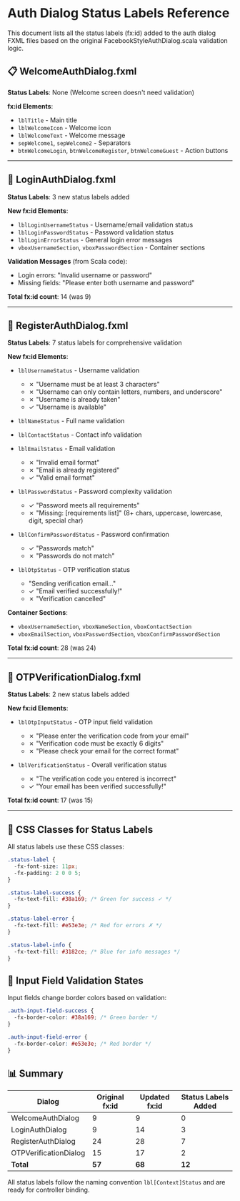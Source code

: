 # Auth Dialog Status Labels Reference

This document lists all the status labels (fx:id) added to the auth dialog FXML files based on the original FacebookStyleAuthDialog.scala validation logic.

## 📋 WelcomeAuthDialog.fxml

**Status Labels**: None (Welcome screen doesn't need validation)

**fx:id Elements**:

- `lblTitle` - Main title
- `lblWelcomeIcon` - Welcome icon
- `lblWelcomeText` - Welcome message
- `sepWelcome1`, `sepWelcome2` - Separators
- `btnWelcomeLogin`, `btnWelcomeRegister`, `btnWelcomeGuest` - Action buttons

---

## 🔐 LoginAuthDialog.fxml

**Status Labels**: 3 new status labels added

**New fx:id Elements**:

- `lblLoginUsernameStatus` - Username/email validation status
- `lblLoginPasswordStatus` - Password validation status
- `lblLoginErrorStatus` - General login error messages
- `vboxUsernameSection`, `vboxPasswordSection` - Container sections

**Validation Messages** (from Scala code):

- Login errors: "Invalid username or password"
- Missing fields: "Please enter both username and password"

**Total fx:id count**: 14 (was 9)

---

## 📝 RegisterAuthDialog.fxml

**Status Labels**: 7 status labels for comprehensive validation

**New fx:id Elements**:

- `lblUsernameStatus` - Username validation

  - ✗ "Username must be at least 3 characters"
  - ✗ "Username can only contain letters, numbers, and underscore"
  - ✗ "Username is already taken"
  - ✓ "Username is available"

- `lblNameStatus` - Full name validation
- `lblContactStatus` - Contact info validation
- `lblEmailStatus` - Email validation

  - ✗ "Invalid email format"
  - ✗ "Email is already registered"
  - ✓ "Valid email format"

- `lblPasswordStatus` - Password complexity validation

  - ✓ "Password meets all requirements"
  - ✗ "Missing: [requirements list]" (8+ chars, uppercase, lowercase, digit, special char)

- `lblConfirmPasswordStatus` - Password confirmation

  - ✓ "Passwords match"
  - ✗ "Passwords do not match"

- `lblOtpStatus` - OTP verification status
  - "Sending verification email..."
  - ✓ "Email verified successfully!"
  - ✗ "Verification cancelled"

**Container Sections**:

- `vboxUsernameSection`, `vboxNameSection`, `vboxContactSection`
- `vboxEmailSection`, `vboxPasswordSection`, `vboxConfirmPasswordSection`

**Total fx:id count**: 28 (was 24)

---

## 📧 OTPVerificationDialog.fxml

**Status Labels**: 2 new status labels added

**New fx:id Elements**:

- `lblOtpInputStatus` - OTP input field validation

  - ✗ "Please enter the verification code from your email"
  - ✗ "Verification code must be exactly 6 digits"
  - ✗ "Please check your email for the correct format"

- `lblVerificationStatus` - Overall verification status
  - ✗ "The verification code you entered is incorrect"
  - ✓ "Your email has been verified successfully!"

**Total fx:id count**: 17 (was 15)

---

## 🎨 CSS Classes for Status Labels

All status labels use these CSS classes:

```css
.status-label {
  -fx-font-size: 11px;
  -fx-padding: 2 0 0 5;
}

.status-label-success {
  -fx-text-fill: #38a169; /* Green for success ✓ */
}

.status-label-error {
  -fx-text-fill: #e53e3e; /* Red for errors ✗ */
}

.status-label-info {
  -fx-text-fill: #3182ce; /* Blue for info messages */
}
```

## 🔧 Input Field Validation States

Input fields change border colors based on validation:

```css
.auth-input-field-success {
  -fx-border-color: #38a169; /* Green border */
}

.auth-input-field-error {
  -fx-border-color: #e53e3e; /* Red border */
}
```

## 📊 Summary

| Dialog                | Original fx:id | Updated fx:id | Status Labels Added |
| --------------------- | -------------- | ------------- | ------------------- |
| WelcomeAuthDialog     | 9              | 9             | 0                   |
| LoginAuthDialog       | 9              | 14            | 3                   |
| RegisterAuthDialog    | 24             | 28            | 7                   |
| OTPVerificationDialog | 15             | 17            | 2                   |
| **Total**             | **57**         | **68**        | **12**              |

All status labels follow the naming convention `lbl[Context]Status` and are ready for controller binding.
